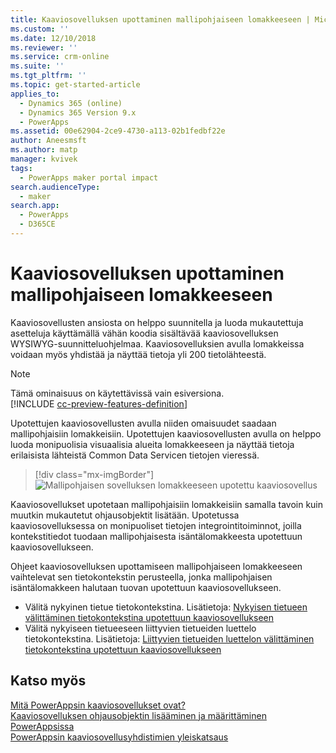 ```yaml
---
title: Kaaviosovelluksen upottaminen mallipohjaiseen lomakkeeseen | MicrosoftDocs
ms.custom: ''
ms.date: 12/10/2018
ms.reviewer: ''
ms.service: crm-online
ms.suite: ''
ms.tgt_pltfrm: ''
ms.topic: get-started-article
applies_to:
  - Dynamics 365 (online)
  - Dynamics 365 Version 9.x
  - PowerApps
ms.assetid: 00e62904-2ce9-4730-a113-02b1fedbf22e
author: Aneesmsft
ms.author: matp
manager: kvivek
tags:
  - PowerApps maker portal impact
search.audienceType:
  - maker
search.app:
  - PowerApps
  - D365CE
---
```


# <a name="embed-a-canvas-app-on-a-model-driven-form"></a>Kaaviosovelluksen upottaminen mallipohjaiseen lomakkeeseen

Kaaviosovellusten ansiosta on helppo suunnitella ja luoda mukautettuja asetteluja käyttämällä vähän koodia sisältävää kaaviosovelluksen WYSIWYG-suunnitteluohjelmaa. Kaaviosovelluksien avulla lomakkeissa voidaan myös yhdistää ja näyttää tietoja yli 200 tietolähteestä.

> [!NOTE]
> Tämä ominaisuus on käytettävissä vain esiversiona. <br />
> [!INCLUDE [cc-preview-features-definition](../../includes/cc-preview-features-definition.md)]

Upotettujen kaaviosovellusten avulla niiden omaisuudet saadaan mallipohjaisiin lomakkeisiin. Upotettujen kaaviosovellusten avulla on helppo luoda monipuolisia visuaalisia alueita lomakkeeseen ja näyttää tietoja erilaisista lähteistä Common Data Servicen tietojen vieressä.

   > [!div class="mx-imgBorder"] 
   > ![](media/embed-canvas-app-in-form.png "Mallipohjaisen sovelluksen lomakkeeseen upotettu kaaviosovellus")

Kaaviosovellukset upotetaan mallipohjaisiin lomakkeisiin samalla tavoin kuin muutkin mukautetut ohjausobjektit lisätään. Upotetussa kaaviosovelluksessa on monipuoliset tietojen integrointitoiminnot, joilla kontekstitiedot tuodaan mallipohjaisesta isäntälomakkeesta upotettuun kaaviosovellukseen.

Ohjeet kaaviosovelluksen upottamiseen mallipohjaiseen lomakkeeseen vaihtelevat sen tietokontekstin perusteella, jonka mallipohjaisen isäntälomakkeen halutaan tuovan upotettuun kaaviosovellukseen.
-   Välitä nykyinen tietue tietokontekstina. Lisätietoja: [Nykyisen tietueen välittäminen tietokontekstina upotettuun kaaviosovellukseen](pass-current-embedded-canvas-app.md)
-   Välitä nykyiseen tietueeseen liittyvien tietueiden luettelo tietokontekstina. Lisätietoja: [Liittyvien tietueiden luettelon välittäminen tietokontekstina upotettuun kaaviosovellukseen](pass-related-embedded-canvas-app.md) 

<!-- After you have added an embedded canvas app to your model-driven form, learn how to share your embedded canvas app with other users (LINK TO ARTICLE #4).  -->

<!-- For things to keep in mind when working with embedded canvas apps and to help troubleshoot any issues you might encounter, see (LINK TO ARTICLE #5). -->

## <a name="see-also"></a>Katso myös
[Mitä PowerAppsin kaaviosovellukset ovat?](../canvas-apps/getting-started.md) <br />
[Kaaviosovelluksen ohjausobjektin lisääminen ja määrittäminen PowerAppsissa](../canvas-apps/add-configure-controls.md) <br />
[PowerAppsin kaaviosovellusyhdistimien yleiskatsaus](../canvas-apps/connections-list.md) 
